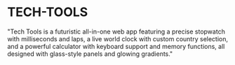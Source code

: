 # TECH-TOOLS
"Tech Tools is a futuristic all-in-one web app featuring a precise stopwatch with milliseconds and laps, a live world clock with custom country selection, and a powerful calculator with keyboard support and memory functions, all designed with glass-style panels and glowing gradients."
